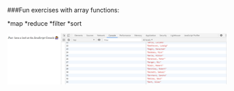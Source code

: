 ###Fun exercises with array functions:

*map
*reduce
*filter
*sort

![project snapshot](./Capture.PNG)

